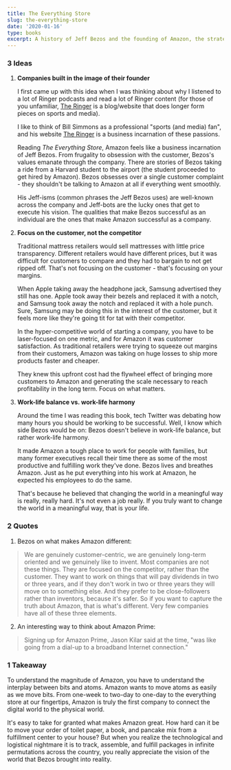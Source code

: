 ```yaml
---
title: The Everything Store
slug: the-everything-store
date: '2020-01-16'
type: books
excerpt: A history of Jeff Bezos and the founding of Amazon, the strategic decisions that made Amazon the tech giant it is today, and how his obsession with the customer revolutionized 21st century retail.
---
```


### 3 Ideas

1. **Companies built in the image of their founder**

    I first came up with this idea when I was thinking about why I listened to a lot of Ringer podcasts and read a lot of Ringer content (for those of you unfamiliar, [The Ringer](https://theringer.com) is a  blog/website that does longer form pieces on sports and media).

    I like to think of Bill Simmons as a professional "sports (and media) fan", and his website [The Ringer](https://theringer.com) is a business incarnation of these passions.

    Reading *The Everything Store*, Amazon feels like a business incarnation of Jeff Bezos. From frugality to obsession with the customer, Bezos's values emanate through the company. There are stories of Bezos taking a ride from a Harvard student to the airport (the student proceeded to get hired by Amazon). Bezos obsesses over a single customer complaint - they shouldn't be talking to Amazon at all if everything went smoothly.

    His Jeff-isms (common phrases the Jeff Bezos uses) are well-known across the company and Jeff-bots are the lucky ones that get to execute his vision. The qualities that make Bezos successful as an individual are the ones that make Amazon successful as a company.

2. **Focus on the customer, not the competitor**

    Traditional mattress retailers would sell mattresses with little price transparency. Different retailers would have different prices, but it was difficult for customers to compare and they had to bargain to not get ripped off. That's not focusing on the customer - that's focusing on your margins.

    When Apple taking away the headphone jack, Samsung advertised they still has one. Apple took away their bezels and replaced it with a notch, and Samsung took away the notch and replaced it with a hole punch. Sure, Samsung may be doing this in the interest of the customer, but it feels more like they're going tit for tat with their competitor.

    In the hyper-competitive world of starting a company, you have to be laser-focused on one metric, and for Amazon it was customer satisfaction. As traditional retailers were trying to squeeze out margins from their customers, Amazon was taking on huge losses to ship more products faster and cheaper.

    They knew this upfront cost had the flywheel effect of bringing more customers to Amazon and generating the scale necessary to reach profitability in the long term. Focus on what matters.

3. **Work-life balance vs. work-life harmony**

    Around the time I was reading this book, tech Twitter was debating how many hours you should be working to be successful. Well, I know which side Bezos would be on: Bezos doesn't believe in work-life balance, but rather work-life harmony.

    It made Amazon a tough place to work for people with families, but many former executives recall their time there as some of the most productive and fulfilling work they've done. Bezos lives and breathes Amazon. Just as he put everything into his work at Amazon, he expected his employees to do the same.

    That's because he believed that changing the world in a meaningful way is really, really hard. It's not even a job really. If you truly want to change the world in a meaningful way, that is your life.

### 2 Quotes

1. Bezos on what makes Amazon different:
> We are genuinely customer-centric, we are genuinely long-term oriented and we genuinely like to invent. Most companies are not these things. They are focused on the competitor, rather than the customer. They want to work on things that will pay dividends in two or three years, and if they don't work in two or three years they will move on to something else. And they prefer to be close-followers rather than inventors, because it's safer. So if you want to capture the truth about Amazon, that is what's different. Very few companies have all of these three elements.

2. An interesting way to think about Amazon Prime:
> Signing up for Amazon Prime, Jason Kilar said at the time, "was like going from a dial-up to a broadband Internet connection."

### 1 Takeaway

To understand the magnitude of Amazon, you have to understand the interplay between bits and atoms. Amazon wants to move atoms as easily as we move bits. From one-week to two-day to one-day to the everything store at our fingertips, Amazon is truly the first company to connect the digital world to the physical world.

It's easy to take for granted what makes Amazon great. How hard can it be to move your order of toilet paper, a book, and pancake mix from a fulfillment center to your house? But when you realize the technological and logistical nightmare it is to track, assemble, and fulfill packages in infinite permutations across the country, you really appreciate the vision of the world that Bezos brought into reality.


